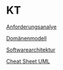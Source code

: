 <p style="page-break-before: always"/>

# KT

[Anforderungsanalye](Anforderungsanalye.md)

[Domänenmodell](Domänenmodellierung.md)

[Softwarearchitektur](Softwarearchitektur.md)

[Cheat Sheet UML](media/Cheat Sheet UML.pdf)




